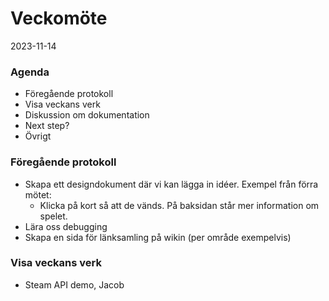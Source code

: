 # Veckomöte
2023-11-14

### Agenda
- Föregående protokoll
- Visa veckans verk
- Diskussion om dokumentation
- Next step? 
- Övrigt


### Föregående protokoll
- Skapa ett designdokument där vi kan lägga in idéer. Exempel från förra mötet:
    - Klicka på kort så att de vänds. På baksidan står mer information om spelet.
- Lära oss debugging
- Skapa en sida för länksamling på wikin (per område exempelvis)

### Visa veckans verk
- Steam API demo, Jacob
